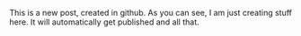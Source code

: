 <!--
.. title: My New Post
.. slug: my-new-post
.. date: 2016-08-29 20:20:00 UTC
.. tags: blog, netlify, github
.. category: 
.. link: 
.. description: 
.. type: text
-->

This is a new post, created in github. As you can see, I am just creating stuff here.
It will automatically get published and all that.
